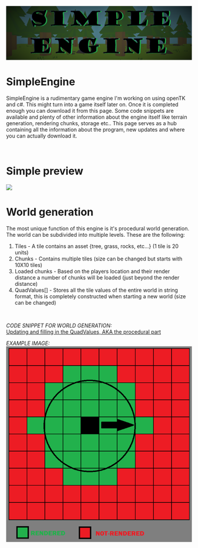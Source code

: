 <img src="https://github.com/TobiasSpilker/SimpleEngine/blob/main/Images/Layout/Banner_A.png">

# SimpleEngine
SimpleEngine is a rudimentary game engine I'm working on using openTK and c#. This might turn into a game itself later on. Once it is completed enough you can download it from this page. Some code snippets are available and plenty of other information about the engine itself like terrain generation, rendering chunks, storage etc.. This page serves as a hub containing all the information about the program, new updates and where you can actually download it.

<br />

# Simple preview
<img src="https://github.com/TobiasSpilker/SimpleEngine/blob/main/Images/Layout/Preview_GIF.gif">

<br />

# World generation
The most unique function of this engine is it's procedural world generation. The world can be subdivided into multiple levels. These are the following:
1. Tiles - A tile contains an asset {tree, grass, rocks, etc...} (1 tile is 20 units)
2. Chunks - Contains multiple tiles (size can be changed but starts with 10X10 tiles)
3. Loaded chunks - Based on the players location and their render distance a number of chunks will be loaded (just beyond the render distance)
4. QuadValues[] - Stores all the tile values of the entire world in string format, this is completely constructed when starting a new world (size can be changed)

<br />

_CODE SNIPPET FOR WORLD GENERATION:_ <br />
[Updating and filling in the QuadValues, AKA the procedural part](https://github.com/TobiasSpilker/SimpleEngine/blob/main/Code%20Snippets/WorldGeneration/QuadValues.cs)

_EXAMPLE IMAGE:_
<img src="https://github.com/TobiasSpilker/SimpleEngine/blob/main/Images/Layout/ChunkExample.png">
